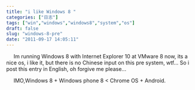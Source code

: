 ```yaml
---
title: "i like Windows 8 "
categories: ["日志"]
tags: ["win","windows","windows8","system","os"]
draft: false
slug: "windows-8-pre"
date: "2011-09-17 14:05:11"
---
```


&nbsp;&nbsp;&nbsp;&nbsp;&nbsp;Im running Windows 8 with Internet Explorer 10 at VMware 8 now, its a nice os, i like it, but there is no Chinese input on this pre system, wtf... So i post this entry in English, oh forgive me please...

&nbsp;&nbsp;&nbsp;&nbsp;&nbsp;IMO,Windows 8 + Windows phone 8 < Chrome OS + Android.
